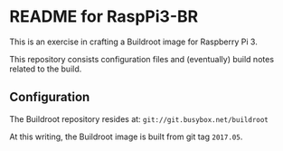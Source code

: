 # README for RaspPi3-BR

This is an exercise in crafting a Buildroot image for Raspberry Pi 3.

This repository consists configuration files and (eventually) build
notes related to the build.


## Configuration


The Buildroot repository resides at: `git://git.busybox.net/buildroot`

At this writing, the Buildroot image is built from git tag `2017.05`.


